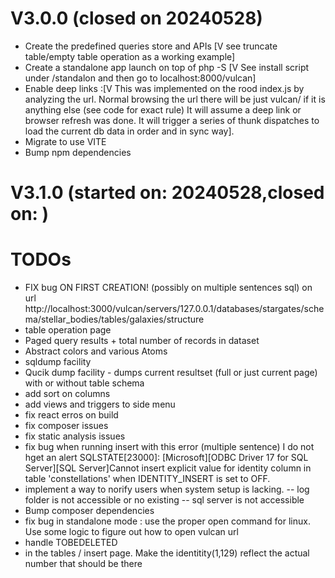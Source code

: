 V3.0.0 (closed on 20240528)
======
- Create the predefined queries store and APIs [V see truncate table/empty table operation as a working example]
- Create a standalone app launch on top of php -S [V See install script under /standalon and then go to localhost:8000/vulcan]
- Enable deep links :[V  This was implemented on the rood index.js by analyzing the url. Normal browsing the url there will be just vulcan/ if it is anything else (see code for exact rule)
  It will assume a deep link or browser refresh was done. It will trigger a series of thunk dispatches to load the current db data in order and in sync way].
- Migrate to use VITE
- Bump npm dependencies  

V3.1.0 (started on: 20240528,closed on: )
======






TODOs
=====
- FIX bug ON FIRST CREATION! (possibly on multiple sentences sql) on url http://localhost:3000/vulcan/servers/127.0.0.1/databases/stargates/schema/stellar_bodies/tables/galaxies/structure
- table operation page  
- Paged query results  + total number of records in dataset
- Abstract colors and various Atoms
- sqldump facility
- Qucik dump facility - dumps current resultset (full or just current page) with or without table schema
- add sort on columns
- add views and triggers to side menu
- fix react erros on build 
- fix composer issues
- fix static analysis issues
- fix bug when running insert with this error (multiple sentence) I do not hget an alert
SQLSTATE[23000]: [Microsoft][ODBC Driver 17 for SQL Server][SQL Server]Cannot insert explicit value for identity column in table 'constellations' when IDENTITY_INSERT is set to OFF.
- implement a way to norify users when system setup is lacking.
-- log folder is not accessible or no existing
-- sql server is not accessible
- Bump composer dependencies
- fix bug in standalone mode : use the proper open command for linux. Use some logic to figure out how to open vulcan url
- handle TOBEDELETED
- in the tables / insert page. Make the identitity(1,129) reflect the actual number that should be there
